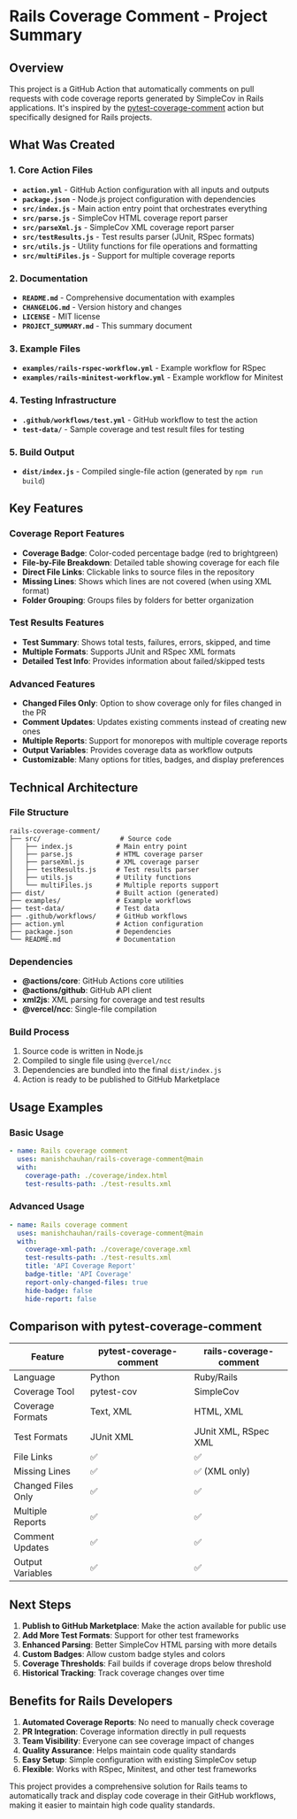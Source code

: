 # Rails Coverage Comment - Project Summary

## Overview

This project is a GitHub Action that automatically comments on pull requests with code coverage reports generated by SimpleCov in Rails applications. It's inspired by the [pytest-coverage-comment](https://github.com/MishaKav/pytest-coverage-comment) action but specifically designed for Rails projects.

## What Was Created

### 1. Core Action Files
- **`action.yml`** - GitHub Action configuration with all inputs and outputs
- **`package.json`** - Node.js project configuration with dependencies
- **`src/index.js`** - Main action entry point that orchestrates everything
- **`src/parse.js`** - SimpleCov HTML coverage report parser
- **`src/parseXml.js`** - SimpleCov XML coverage report parser
- **`src/testResults.js`** - Test results parser (JUnit, RSpec formats)
- **`src/utils.js`** - Utility functions for file operations and formatting
- **`src/multiFiles.js`** - Support for multiple coverage reports

### 2. Documentation
- **`README.md`** - Comprehensive documentation with examples
- **`CHANGELOG.md`** - Version history and changes
- **`LICENSE`** - MIT license
- **`PROJECT_SUMMARY.md`** - This summary document

### 3. Example Files
- **`examples/rails-rspec-workflow.yml`** - Example workflow for RSpec
- **`examples/rails-minitest-workflow.yml`** - Example workflow for Minitest

### 4. Testing Infrastructure
- **`.github/workflows/test.yml`** - GitHub workflow to test the action
- **`test-data/`** - Sample coverage and test result files for testing

### 5. Build Output
- **`dist/index.js`** - Compiled single-file action (generated by `npm run build`)

## Key Features

### Coverage Report Features
- **Coverage Badge**: Color-coded percentage badge (red to brightgreen)
- **File-by-File Breakdown**: Detailed table showing coverage for each file
- **Direct File Links**: Clickable links to source files in the repository
- **Missing Lines**: Shows which lines are not covered (when using XML format)
- **Folder Grouping**: Groups files by folders for better organization

### Test Results Features
- **Test Summary**: Shows total tests, failures, errors, skipped, and time
- **Multiple Formats**: Supports JUnit and RSpec XML formats
- **Detailed Test Info**: Provides information about failed/skipped tests

### Advanced Features
- **Changed Files Only**: Option to show coverage only for files changed in the PR
- **Comment Updates**: Updates existing comments instead of creating new ones
- **Multiple Reports**: Support for monorepos with multiple coverage reports
- **Output Variables**: Provides coverage data as workflow outputs
- **Customizable**: Many options for titles, badges, and display preferences

## Technical Architecture

### File Structure
```
rails-coverage-comment/
├── src/                    # Source code
│   ├── index.js           # Main entry point
│   ├── parse.js           # HTML coverage parser
│   ├── parseXml.js        # XML coverage parser
│   ├── testResults.js     # Test results parser
│   ├── utils.js           # Utility functions
│   └── multiFiles.js      # Multiple reports support
├── dist/                  # Built action (generated)
├── examples/              # Example workflows
├── test-data/             # Test data
├── .github/workflows/     # GitHub workflows
├── action.yml             # Action configuration
├── package.json           # Dependencies
└── README.md              # Documentation
```

### Dependencies
- **@actions/core**: GitHub Actions core utilities
- **@actions/github**: GitHub API client
- **xml2js**: XML parsing for coverage and test results
- **@vercel/ncc**: Single-file compilation

### Build Process
1. Source code is written in Node.js
2. Compiled to single file using `@vercel/ncc`
3. Dependencies are bundled into the final `dist/index.js`
4. Action is ready to be published to GitHub Marketplace

## Usage Examples

### Basic Usage
```yaml
- name: Rails coverage comment
  uses: manishchauhan/rails-coverage-comment@main
  with:
    coverage-path: ./coverage/index.html
    test-results-path: ./test-results.xml
```

### Advanced Usage
```yaml
- name: Rails coverage comment
  uses: manishchauhan/rails-coverage-comment@main
  with:
    coverage-xml-path: ./coverage/coverage.xml
    test-results-path: ./test-results.xml
    title: 'API Coverage Report'
    badge-title: 'API Coverage'
    report-only-changed-files: true
    hide-badge: false
    hide-report: false
```

## Comparison with pytest-coverage-comment

| Feature | pytest-coverage-comment | rails-coverage-comment |
|---------|------------------------|------------------------|
| Language | Python | Ruby/Rails |
| Coverage Tool | pytest-cov | SimpleCov |
| Coverage Formats | Text, XML | HTML, XML |
| Test Formats | JUnit XML | JUnit XML, RSpec XML |
| File Links | ✅ | ✅ |
| Missing Lines | ✅ | ✅ (XML only) |
| Changed Files Only | ✅ | ✅ |
| Multiple Reports | ✅ | ✅ |
| Comment Updates | ✅ | ✅ |
| Output Variables | ✅ | ✅ |

## Next Steps

1. **Publish to GitHub Marketplace**: Make the action available for public use
2. **Add More Test Formats**: Support for other test frameworks
3. **Enhanced Parsing**: Better SimpleCov HTML parsing with more details
4. **Custom Badges**: Allow custom badge styles and colors
5. **Coverage Thresholds**: Fail builds if coverage drops below threshold
6. **Historical Tracking**: Track coverage changes over time

## Benefits for Rails Developers

1. **Automated Coverage Reports**: No need to manually check coverage
2. **PR Integration**: Coverage information directly in pull requests
3. **Team Visibility**: Everyone can see coverage impact of changes
4. **Quality Assurance**: Helps maintain code quality standards
5. **Easy Setup**: Simple configuration with existing SimpleCov setup
6. **Flexible**: Works with RSpec, Minitest, and other test frameworks

This project provides a comprehensive solution for Rails teams to automatically track and display code coverage in their GitHub workflows, making it easier to maintain high code quality standards. 